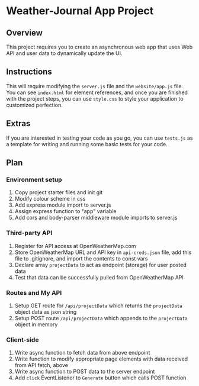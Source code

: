 # Weather-Journal App Project


## Overview

This project requires you to create an asynchronous web app that uses Web API and user data to dynamically update the UI. 


## Instructions

This will require modifying the `server.js` file and the `website/app.js` file. You can see `index.html` for element references, and once you are finished with the project steps, you can use `style.css` to style your application to customized perfection.


## Extras

If you are interested in testing your code as you go, you can use `tests.js` as a template for writing and running some basic tests for your code.


## Plan

### Environment setup

1. Copy project starter files and init git
1. Modify colour scheme in css
1. Add express module import to server.js
1. Assign express function to "app" variable
1. Add cors and body-parser middleware module imports to server.js

### Third-party API

1. Register for API access at OpenWeatherMap.com
1. Store OpenWeatherMap URL and API key in `api-creds.json` file, add this file to .gitignore, and import the contents to const vars
1. Declare array `projectData` to act as endpoint (storage) for user posted data
1. Test that data can be successfully pulled from OpenWeatherMap API

### Routes and My API

1. Setup GET route for `/api/projectData` which returns the `projectData` object data as json string
1. Setup POST route `/api/projectData` which appends to the `projectData` object in memory

### Client-side

1. Write async function to fetch data from above endpoint
1. Write function to modify appropriate page elements with data received from API fetch, above
1. Write async function to POST data to the server endpoint
1. Add `click` EventListener to `Generate` button which calls POST function
